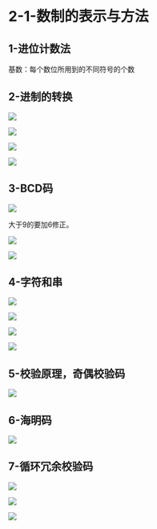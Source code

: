 # 2-1-数制的表示与方法

## 1-进位计数法

基数：每个数位所用到的不同符号的个数

## 2-进制的转换

![](../../.gitbook/assets/image%20%28158%29.png)

![](../../.gitbook/assets/image%20%28299%29.png)

![](../../.gitbook/assets/image%20%2867%29.png)

![](../../.gitbook/assets/image%20%2880%29.png)



## 3-BCD码

![](../../.gitbook/assets/image%20%28273%29.png)

大于9的要加6修正。

![](../../.gitbook/assets/image%20%2842%29.png)

![](../../.gitbook/assets/image%20%28129%29.png)

## 4-字符和串

![](../../.gitbook/assets/image%20%28179%29.png)

![](../../.gitbook/assets/image%20%28109%29.png)

![](../../.gitbook/assets/image%20%28245%29.png)

![](../../.gitbook/assets/image%20%287%29.png)

## 5-校验原理，奇偶校验码

![](../../.gitbook/assets/image%20%2855%29.png)

## 6-海明码

![](../../.gitbook/assets/image%20%28334%29.png)

## 7-循环冗余校验码

![](../../.gitbook/assets/image%20%28305%29.png)

![](../../.gitbook/assets/image%20%28132%29.png)

![](../../.gitbook/assets/image%20%2839%29.png)

